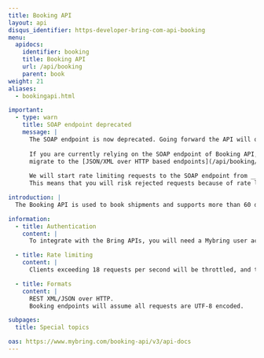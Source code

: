 ```yaml
---
title: Booking API
layout: api
disqus_identifier: https-developer-bring-com-api-booking
menu:
  apidocs:
    identifier: booking
    title: Booking API
    url: /api/booking
    parent: book
weight: 21
aliases:
  - bookingapi.html

important:
  - type: warn
    title: SOAP endpoint deprecated
    message: |
      The SOAP endpoint is now deprecated. Going forward the API will only support `application/json` and `application/xml` as Content-Type.
      
      If you are currently relying on the SOAP endpoint of Booking API, you have until ___1 March 2024___ to
      migrate to the [JSON/XML over HTTP based endpoints](/api/booking/#make-a-booking-post).
      
      We will start rate limiting requests to the SOAP endpoint from ___1 February 2024___, with gradually reduced request rate until __1 March__.
      This means that you will risk rejected requests because of rate limiting after __1 February__.

introduction: |
  The Booking API is used to book shipments and supports more than 60 different services as well as a variety of additional services. Each shipment is booked individually, and shipment number, tracking link, EDI-prenotification, label and other transport documents are created as part of the transaction. Additionally, it's possible to book pickups. The API can also provide a list of supported services and countries based on your agreement with Bring (i.e. the customer numbers attached to your user). The Booking API has similarities with the Shipment API, but there are [differences](/api/booking-shipment/).

information:
  - title: Authentication
    content: |
      To integrate with the Bring APIs, you will need a Mybring user account with an API key. Information about prerequisites and authentication headers can be found on the general API [Getting Started page](/api/). In addition to authentication, you need to be [authorized](#authorization).

  - title: Rate limiting
    content: |
      Clients exceeding 18 requests per second will be throttled, and the response will contain http status code 429. If you have a use case requiring rates above the limit, please contact developer-booking@bring.com for assistance.

  - title: Formats
    content: |
      REST XML/JSON over HTTP.
      Booking endpoints will assume all requests are UTF-8 encoded.

subpages:
  title: Special topics

oas: https://www.mybring.com/booking-api/v3/api-docs
---
```

